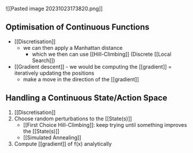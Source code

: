 ![[Pasted image 20231023173820.png]]

## Optimisation of Continuous Functions
- [[Discretisation]]
	- we can then apply a Manhattan distance
		- which we then can use [[Hill-Climbing]] (Discrete [[Local Search]])
- [[Gradient descent]] - we would be computing the [[gradient]] = iteratively updating the positions
	- make a move in the direction of the [[gradient]]

## Handling a Continuous State/Action Space
1. [[Discretisation]]
2. Choose random perturbations to the [[State(s)]]
	- [[First Choice Hill-Climbing]]: keep trying until something improves the [[State(s)]]
	- [[Simulated Annealing]]
3. Compute [[gradient]] of f(x) analytically